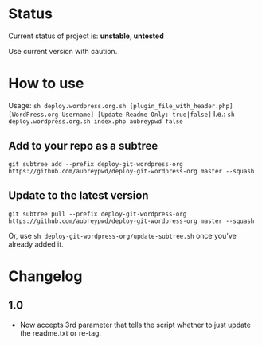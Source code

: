 # Status

Current status of project is: **unstable, untested**

Use current version with caution.

# How to use

Usage: `sh deploy.wordpress.org.sh [plugin_file_with_header.php] [WordPress.org Username] [Update Readme Only: true|false]`
I.e.: `sh deploy.wordpress.org.sh index.php aubreypwd false`

## Add to your repo as a subtree

	git subtree add --prefix deploy-git-wordpress-org https://github.com/aubreypwd/deploy-git-wordpress-org master --squash

## Update to the latest version

	git subtree pull --prefix deploy-git-wordpress-org https://github.com/aubreypwd/deploy-git-wordpress-org master --squash

Or, use `sh deploy-git-wordpress-org/update-subtree.sh` once you've already added it.

# Changelog

## 1.0

* Now accepts 3rd parameter that tells the script whether to just update the readme.txt or re-tag.